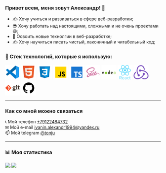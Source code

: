 ### Привет всем, меня зовут Александр! &#128075;
+ &#9997; Хочу учиться и развиваться в сфере веб-разработки;
+ &#128526; Хочу работать над настоящими, сложными и не очень проектами &#128516;;
+ &#128225; Освоить новые технолгии в веб-разработке;
+ &#9997; Хочу научиться писать чистый, лаконичный и читабельный код;

### &#128296; Стек технологий, которые я использую:<br/>
![VSCODE](/ico/vscode.png "VSCODE") 
![HTML5](/ico/html.png "HTML5") 
![CSS3](/ico/css.png "CSS3")
![JS](/ico/JS.png "JavaScript")
![TS](/ico/ts.png "TypeScript")
![SASS](/ico/sass.png "SASS")
![NODEJS](/ico/node.png "NODE.JS") 
![REACT](/ico/react.png "REACT.JS")
![REDUX](/ico/redux.png "REDUX") 
![GIT](/ico/git.png "GIT") 
![GITHUB](/ico/github.png "GIT") 
<hr />

### Как со мной можно связаться

 &#128222; Мой телефон <a href = "tel:+79122484732">+79122484732</a> <br>
 &#9993; Мой e-mail <a href = "mailto:ivanin.alexandr1994@yandex.ru">ivanin.alexandr1994@yandex.ru</a> <br>
 &#128235; Мой telegram <a href = "https://t.me/tonju">@tonju</a> <br>
<hr />

### &#128202; Моя статистика

<a href="https://github.com/anuraghazra/github-readme-stats">
  <img align="center" src="https://github-readme-stats.vercel.app/api?username=ivalexandr&show_icons=true&theme=radical" />
</a>
<a href="https://github.com/anuraghazra/github-readme-stats">
  <img align="center" src="https://github-readme-stats.vercel.app/api/top-langs?username=ivalexandr&show_icons=true&theme=radical" />
</a>

